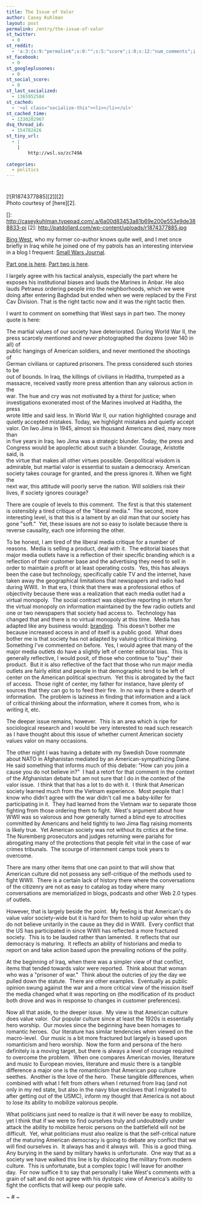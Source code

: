 ```yaml
---
title: The Issue of Valor
author: Casey Kuhlman
layout: post
permalink: /entry/the-issue-of-valor
st_twitter:
  - 0
st_reddit:
  - 'a:3:{s:9:"permalink";s:0:"";s:5:"score";i:0;s:12:"num_comments";i:0;}'
st_facebook:
  - 0
st_googleplusones:
  - 0
st_social_score:
  - 0
st_last_socialized:
  - 1365952584
st_cached:
  - '<ul class="socialize-this"><li></li></ul>'
st_cached_time:
  - 1330282967
dsq_thread_id:
  - 154782426
st_tiny_url:
  - |
    |
        http://wsl.so/zc749A
        
categories:
  - politics
---
```

# 

[![R1874377885][2]][2]    
Photo courtesy of [here][2].

 []: http://caseykuhlman.typepad.com/.a/6a00d83453a81b69e200e553e9de388833-pi
 [2]: http://patdollard.com/wp-content/uploads/r1874377885.jpg

[Bing West][3], who my former co-author knows quite well, and I met once briefly in Iraq while he joined one of my patrols has an interesting interview in a blog I frequent: [Small Wars Journal][4]. 

 [3]: http://en.wikipedia.org/wiki/Bing_West
 [4]: http://smallwarsjournal.com/

[Part one is here][5]. [Part two is here][6]. 

 [5]: http://smallwarsjournal.com/blog/2008/08/swj-interview-with-bing-west-p/
 [6]: http://smallwarsjournal.com/blog/2008/08/part-2-swj-interview-with-bing/

I largely agree with his tactical analysis, especially the part where he exposes his institutional biases and lauds the Marines in Anbar. He also lauds Petraeus ordering people into the neighborhoods, which we were doing after entering Baghdad but ended when we were replaced by the First Cav Division. That is the right tactic now and it was the right tactic then. 

I want to comment on something that West says in part two. The money quote is here:

The martial values of our society have deteriorated. During World War II, the  
press scarcely mentioned and never photographed the dozens (over 140 in all) of  
public hangings of American soldiers, and never mentioned the shootings of  
German civilians or captured prisoners. The press considered such stories to be  
out of bounds. In Iraq, the killings of civilians in Haditha, trumpeted as a  
massacre, received vastly more press attention than any valorous action in the  
war. The hue and cry was not motivated by a thirst for justice; when  
investigations exonerated most of the Marines involved at Haditha, the press  
wrote little and said less. In World War II, our nation highlighted courage and  
quietly accepted mistakes. Today, we highlight mistakes and quietly accept  
valor. On Iwo Jima in 1945, almost six thousand Americans died, many more than  
in five years in Iraq. Iwo Jima was a strategic blunder. Today, the press and  
Congress would be apoplectic about such a blunder. Courage, Aristotle said, is  
the virtue that makes all other virtues possible. Geopolitical wisdom is  
admirable, but martial valor is essential to sustain a democracy. American  
society takes courage for granted, and the press ignores it. When we fight the  
next war, this attitude will poorly serve the nation. Will soldiers risk their  
lives, if society ignores courage?

There are couple of levels to this comment.  The first is that this statement is ostensibly a tired critique of the "liberal media."  The second, more interesting level, is that this is a lament by an old man that our society has gone "soft."  Yet, these issues are not so easy to isolate because there is reverse causality, each one informing the other. 

To be honest, I am tired of the liberal media critique for a number of reasons.  Media is selling a product, deal with it.  The editorial biases that major media outlets have is a reflection of their specific branding which is a reflection of their customer base and the advertising they need to sell in order to maintain a profit or at least operating costs.  Yes, this has always been the case but technology, specifically cable TV and the internet, have taken away the geographical limitations that newspapers and radio had during WWII.  In that era, I think that there was a professional ethos of objectivity because there was a realization that each media outlet had a virtual monopoly.  The social contract was objective reporting in return for the virtual monopoly on information maintained by the few radio outlets and one or two newspapers that society had access to.  Technology has changed that and there is no virtual monopoly at this time.  Media has adapted like any business would: [branding][7].  This doesn't bother me because increased access in and of itself is a public good.  What does bother me is that society has not adapted by valuing critical thinking.  Something I've commented on before.  Yes, I would agree that many of the major media outlets do have a slightly left of center editorial bias.  This is generally reflective, I would posit, of those who continue to "buy" their product.  But it is also reflective of the fact that those who run major media outlets are fairly elitist and people in that demographic tend to be left of center on the American political spectrum.  Yet this is abrogated by the fact of access.  Those right of center, my father for instance, have plenty of sources that they can go to to feed their fire.  In no way is there a dearth of information.  The problem is laziness in finding that information and a lack of critical thinking about the information, where it comes from, who is writing it, etc.

 [7]: http://marcambinder.theatlantic.com/archives/2008/08/the_ideologies_of_audiences_fo.php

The deeper issue remains, however.  This is an area which is ripe for sociological research and I would be very interested to read such research as I have thought about this issue of whether current American society values valor on many occasions.  

The other night I was having a debate with my Swedish Dove roommate about NATO in Afghanistan mediated by an American-sympathizing Dane.  He said something that informs much of this debate: "How can you join a cause you do not believe in?"  I had a retort for that comment in the context of the Afghanistan debate but am not sure that I do in the context of the valor issue.  I think that that has a lot to do with it.  I think that American society learned much from the Vietnam experience.  Most people that I know who didn't agree with the war didn't call me a baby-killer for participating in it.  They had learned from the Vietnam war to separate those fighting from those ordering them to fight.  West's argument about how WWII was so valorous and how generally turned a blind eye to atrocities committed by Americans and held tightly to Iwo Jima flag raising moments is likely true.  Yet American society was not without its critics at the time.  The Nuremberg prosecutors and judges returning were pariahs for abrogating many of the protections that people felt vital in the case of war crimes tribunals.  The scourge of internment camps took years to overcome.  

There are many other items that one can point to that will show that American culture did not possess any self-critique of the methods used to fight WWII.  There is a certain lack of history there where the conversations of the citizenry are not as easy to catalog as today where many conversations are memorialized in blogs, podcasts and other Web 2.0 types of outlets.  

However, that is largely beside the point.  My feeling is that American's do value valor society-wide but it is hard for them to hold up valor when they do not believe unitarily in the cause as they did in WWII.  Every conflict that the US has participated in since WWII has reflected a more fractured society.  This is to be lauded rather than lamented.  It reflects that our democracy is maturing.  It reflects an ability of historians and media to report on and take action based upon the prevailing notions of the polity.  

At the beginning of Iraq, when there was a simpler view of that conflict, items that tended towards valor were reported.  Think about that woman who was a "prisoner of war."  Think about the outcries of joy the day we pulled down the statute.  There are other examples.  Eventually as public opinion swung against the war and a more critical view of the mission itself the media changed what it was reporting on (the modification of its product both drove and was in response to changes in customer preferences).  

Now all that aside, to the deeper issue.  My view is that American culture does value valor.  Our popular culture since at least the 1920s is essentially hero worship.  Our movies since the beginning have been homages to romantic heroes.  Our literature has similar tendencies when viewed on the macro-level.  Our music is a bit more fractured but largely is based upon romanticism and hero worship.  Now the form and persona of the hero definitely is a moving target, but there is always a level of courage required to overcome the problem.  When one compares American movies, literature and music to European movies, literature and music there is a tangible difference a major one is the romanticism that American pop culture seethes.  Another is the love of the hero.  These tangible differences, when combined with what I felt from others when I returned from Iraq (and not only in my red state, but also in the navy blue enclaves that I migrated to after getting out of the USMC), inform my thought that America is not about to lose its ability to mobilize valorous people.  

What politicians just need to realize is that it will never be easy to mobilize, yet I think that if we were to find ourselves truly and undoubtedly under attack the ability to mobilize heroic persons on the battlefield will not be difficult.  Yet, what politicians must also realize is that the self-critical nature of the maturing American democracy is going to debate any conflict that we will find ourselves in.  It always has and it always will.  This is a good thing.  Any burying in the sand by military hawks is unfortunate.  One way that as a society we have walked this line is by dislocating the military from modern culture.  This is unfortunate, but a complex topic I will leave for another day.  For now suffice it to say that personally I take West's comments with a grain of salt and do not agree with his dystopic view of America's ability to fight the conflicts that will keep our people safe.

~ # ~